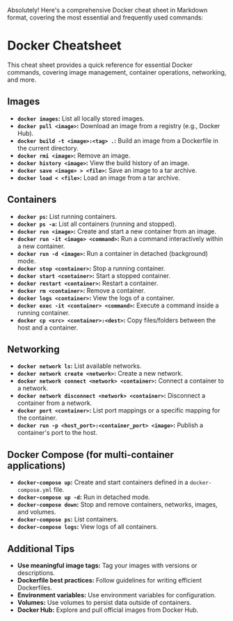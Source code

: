 Absolutely! Here's a comprehensive Docker cheat sheet in Markdown format, covering the most essential and frequently used commands:

# Docker Cheatsheet

This cheat sheet provides a quick reference for essential Docker commands, covering image management, container operations, networking, and more.

## Images

* **`docker images`:** List all locally stored images.
* **`docker pull <image>`:** Download an image from a registry (e.g., Docker Hub).
* **`docker build -t <image>:<tag> .`:** Build an image from a Dockerfile in the current directory.
* **`docker rmi <image>`:** Remove an image.
* **`docker history <image>`:** View the build history of an image.
* **`docker save <image> > <file>`:** Save an image to a tar archive.
* **`docker load < <file>`:** Load an image from a tar archive.

## Containers

* **`docker ps`:** List running containers.
* **`docker ps -a`:** List all containers (running and stopped).
* **`docker run <image>`:** Create and start a new container from an image.
* **`docker run -it <image> <command>`:** Run a command interactively within a new container.
* **`docker run -d <image>`:** Run a container in detached (background) mode.
* **`docker stop <container>`:** Stop a running container.
* **`docker start <container>`:** Start a stopped container.
* **`docker restart <container>`:** Restart a container.
* **`docker rm <container>`:** Remove a container.
* **`docker logs <container>`:** View the logs of a container.
* **`docker exec -it <container> <command>`:** Execute a command inside a running container.
* **`docker cp <src> <container>:<dest>`:** Copy files/folders between the host and a container.

## Networking

* **`docker network ls`:** List available networks.
* **`docker network create <network>`:** Create a new network.
* **`docker network connect <network> <container>`:** Connect a container to a network.
* **`docker network disconnect <network> <container>`:** Disconnect a container from a network.
* **`docker port <container>`:** List port mappings or a specific mapping for the container.
* **`docker run -p <host_port>:<container_port> <image>`:** Publish a container's port to the host.

## Docker Compose (for multi-container applications)

* **`docker-compose up`:** Create and start containers defined in a `docker-compose.yml` file.
* **`docker-compose up -d`:** Run in detached mode.
* **`docker-compose down`:** Stop and remove containers, networks, images, and volumes.
* **`docker-compose ps`:** List containers.
* **`docker-compose logs`:** View logs of all containers.

## Additional Tips

* **Use meaningful image tags:** Tag your images with versions or descriptions.
* **Dockerfile best practices:** Follow guidelines for writing efficient Dockerfiles.
* **Environment variables:** Use environment variables for configuration.
* **Volumes:** Use volumes to persist data outside of containers.
* **Docker Hub:** Explore and pull official images from Docker Hub.
